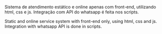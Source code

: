 Sistema de atendimento estático e online apenas com front-end, utilizando html, css e js. Integração com API do whatsapp é feita nos scripts.

Static and online service system with front-end only, using html, css and js. Integration with whatsapp API is done in scripts.
